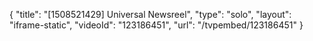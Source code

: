{
    "title": "[1508521429] Universal Newsreel",
    "type": "solo",
    "layout": "iframe-static",
    "videoId": "123186451",
    "url": "\/tvpembed\/123186451"
}